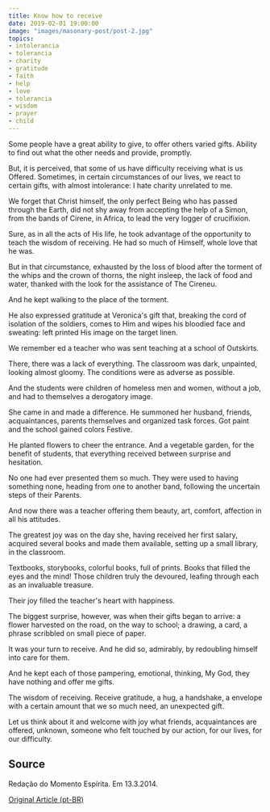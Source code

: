 ```yaml
---
title: Know how to receive
date: 2019-02-01 19:00:00
image: "images/masonary-post/post-2.jpg"
topics: 
- intolerancia
- tolerancia
- charity
- gratitude
- faith
- help
- love
- tolerancia
- wisdom
- prayer
- child
---
```



Some people have a great ability to give, to offer others
varied gifts. Ability to find out what the other needs and
provide, promptly.

But, it is perceived, that some of us have difficulty receiving what is us
Offered. Sometimes, in certain circumstances of our lives, we react to
certain gifts, with almost intolerance: I hate charity unrelated to me.

We forget that Christ himself, the only perfect Being who has passed through the
Earth, did not shy away from accepting the help of a Simon, from the bands of Cirene,
in Africa, to lead the very logger of crucifixion.

Sure, as in all the acts of His life, he took advantage of the opportunity to
teach the wisdom of receiving. He had so much of Himself, whole love that he was.

But in that circumstance, exhausted by the loss of blood after the torment of the
whips and the crown of thorns, the night insleep, the lack of food and
water, thanked with the look for the assistance of The Cireneu.

And he kept walking to the place of the torment.

He also expressed gratitude at Veronica's gift that, breaking the cord
of isolation of the soldiers, comes to Him and wipes his bloodied face and
sweating: left printed His image on the target linen.

We remember ed a teacher who was sent teaching at a school of
Outskirts.

There, there was a lack of everything. The classroom was dark, unpainted, looking
almost gloomy. The conditions were as adverse as possible.

And the students were children of homeless men and women, without a job, and had to
themselves a derogatory image.

She came in and made a difference. He summoned her husband, friends, acquaintances,
parents themselves and organized task forces. Got paint and the school gained colors
Festive.

He planted flowers to cheer the entrance. And a vegetable garden, for the benefit of students,
that everything received between surprise and hesitation.

No one had ever presented them so much. They were used to having something
none, heading from one to another band, following the uncertain steps of their
Parents.

And now there was a teacher offering them beauty, art, comfort,
affection in all his attitudes.

The greatest joy was on the day she, having received her first salary,
acquired several books and made them available, setting up a small library, in the
classroom.

Textbooks, storybooks, colorful books, full of prints.
Books that filled the eyes and the mind! Those children truly the
devoured, leafing through each as an invaluable treasure.

Their joy filled the teacher's heart with happiness.

The biggest surprise, however, was when their gifts began to arrive:
a flower harvested on the road, on the way to school; a drawing, a card, a
phrase scribbled on small piece of paper.

It was your turn to receive. And he did so, admirably, by redoubling himself into
care for them.

And he kept each of those pampering, emotional, thinking, My God, they have nothing
and offer me gifts.

The wisdom of receiving. Receive gratitude, a hug, a handshake, a
envelope with a certain amount that we so much need, an unexpected gift.

Let us think about it and welcome with joy what friends, acquaintances are offered,
unknown, someone who felt touched by our action, for our lives,
for our difficulty.



## Source
Redação do Momento Espírita.
Em 13.3.2014.

[Original Article (pt-BR)](http://www.momento.com.br/pt/ler_texto.php?id=4068)
